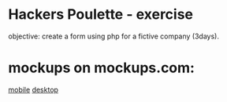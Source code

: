 # Hackers Poulette - exercise
  objective: create a form using php for a fictive company (3days).

# mockups on mockups.com:
  [mobile](https://app.moqups.com/ZyYoUvJCMK/view?ui=0)
  [desktop](https://app.moqups.com/ZyYoUvJCMK/view/page/abdc63ccf?ui=0)
